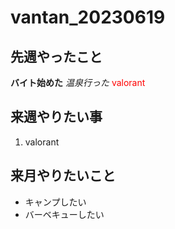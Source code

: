 # vantan_20230619
## 先週やったこと
**バイト始めた**
*温泉行った*
<font color = "red">valorant</font>
## 来週やりたい事
1. valorant

## 来月やりたいこと
*  キャンプしたい
*  バーベキューしたい